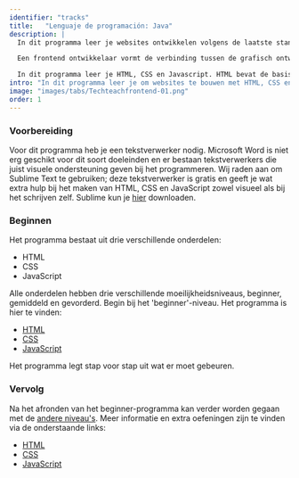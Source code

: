 ```yaml
---
identifier: "tracks"
title:	 "Lenguaje de programación: Java"
description: |
  In dit programma leer je websites ontwikkelen volgens de laatste standaarden en trends op het gebied van web development.

  Een frontend ontwikkelaar vormt de verbinding tussen de grafisch ontwerper, die het ontwerp voor de website maakt, en de backend ontwikkelaar, die de logica inbouwt om de acties van gebruikers op je website af te handelen. Vandaag de dag is de rol van een frontend ontwikkelaar veelzijdig en creatief door alle verschillende apparaten waarmee gebruikers je applicatie bezoeken, zoals smartphones, tablets en 'gewone' browsers.

  In dit programma leer je HTML, CSS en Javascript. HTML bevat de basis bouwstenen voor een website, met CSS kun je HTML meer opmaak geven en JavaScript dient voor het interactief maken van je pagina, dynamisch inladen van nieuwe informatie en snel visuele feedback kunnen geven aan je gebruikers.
intro: "In dit programma leer je om websites te bouwen met HTML, CSS en JavaScript. Van ieder onderdeel zul je eerst een introductie krijgen daarna heb je de mogelijkheid om je verder te verdiepen in de verschillende onderdelen."
image: "images/tabs/Techteachfrontend-01.png"
order: 1
---
```


### Voorbereiding
Voor dit programma heb je een tekstverwerker nodig. Microsoft Word is niet erg geschikt voor dit soort doeleinden en er bestaan tekstverwerkers die juist visuele ondersteuning geven bij het programmeren. Wij raden aan om Sublime Text te gebruiken; deze tekstverwerker is gratis en geeft je wat extra hulp bij het maken van HTML, CSS en JavaScript zowel visueel als bij het schrijven zelf. Sublime kun je [hier](https://www.sublimetext.com/) downloaden.

### Beginnen
Het programma bestaat uit drie verschillende onderdelen:

* HTML
* CSS
* JavaScript

Alle onderdelen hebben drie verschillende moeilijkheidsniveaus, beginner, gemiddeld en gevorderd. Begin bij het 'beginner'-niveau. Het programma is hier te vinden:

* [HTML](http://www.htmldog.com/guides/html/beginner/)
* [CSS](http://www.htmldog.com/guides/css/beginner/)
* [JavaScript](http://www.htmldog.com/guides/javascript/beginner/)

Het programma legt stap voor stap uit wat er moet gebeuren.

### Vervolg
Na het afronden van het beginner-programma kan verder worden gegaan met de [andere niveau's](http://www.htmldog.com/guides/). Meer informatie en extra oefeningen zijn te vinden via de onderstaande links: 

* [HTML](https://developer.mozilla.org/en-US/docs/Learn/HTML/Introduction_to_HTML)
* [CSS](https://developer.mozilla.org/en-US/docs/Learn/CSS)
* [JavaScript](https://developer.mozilla.org/en-US/docs/Learn/JavaScript/First_steps/A_first_splash)